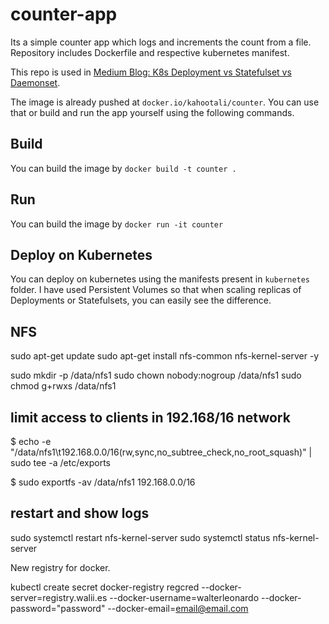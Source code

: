 # counter-app

Its a simple counter app which logs and increments the count from a file. Repository includes Dockerfile and respective kubernetes manifest.

This repo is used in [Medium Blog: K8s Deployment vs Statefulset vs Daemonset](https://medium.com/stakater/k8s-deployments-vs-statefulsets-vs-daemonsets-60582f0c62d4).

The image is already pushed at `docker.io/kahootali/counter`. You can use that or build and run the app yourself using the following commands.

## Build

You can build the image by `docker build -t counter .`

## Run

You can build the image by `docker run -it counter`

## Deploy on Kubernetes

You can deploy on kubernetes using the manifests present in `kubernetes` folder. I have used Persistent Volumes so that when scaling replicas of Deployments or Statefulsets, you can easily see the difference.

## NFS

sudo apt-get update
sudo apt-get install nfs-common nfs-kernel-server -y

sudo mkdir -p /data/nfs1
sudo chown nobody:nogroup /data/nfs1
sudo chmod g+rwxs /data/nfs1

## limit access to clients in 192.168/16 network

$ echo -e "/data/nfs1\t192.168.0.0/16(rw,sync,no_subtree_check,no_root_squash)" | sudo tee -a /etc/exports

$ sudo exportfs -av 
/data/nfs1 192.168.0.0/16

## restart and show logs

sudo systemctl restart nfs-kernel-server
sudo systemctl status nfs-kernel-server

New registry for docker.

kubectl create secret docker-registry regcred --docker-server=registry.walii.es --docker-username=walterleonardo --docker-password="password" --docker-email=email@email.com